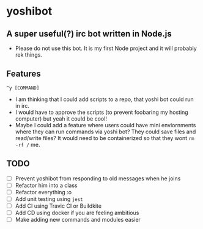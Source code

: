 # yoshibot
## A super useful(?) irc bot written in Node.js

- Please do not use this bot. It is my first Node project and it will probably rek things.

## Features
`^y [COMMAND]`
- I am thinking that I could add scripts to a repo, that yoshi bot could run in irc.
- I would have to approve the scripts (to prevent foobaring my hosting computer) but yeah it could be cool!
- Maybe I could add a feature where users could have mini enviornments where they can run commands via yoshi bot? They could save files and read/write files? It would need to be containerized so that they wont `rm -rf /` me.

## TODO
- [ ] Prevent yoshibot from responding to old messages when he joins
- [ ] Refactor him into a class
- [ ] Refactor everything :o
- [ ] Add unit testing using `jest`
- [ ] Add CI using Travic CI or Buildkite 
- [ ] Add CD using docker if you are feeling ambitious 
- [ ] Make adding new commands and modules easier 

